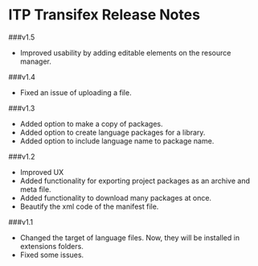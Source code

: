ITP Transifex Release Notes
==========================

###v1.5
* Improved usability by adding editable elements on the resource manager.

###v1.4
* Fixed an issue of uploading a file.

###v1.3
* Added option to make a copy of packages.
* Added option to create language packages for a library.
* Added option to include language name to package name.

###v1.2
* Improved UX
* Added functionality for exporting project packages as an archive and meta file.
* Added functionality to download many packages at once.
* Beautify the xml code of the manifest file.

###v1.1
* Changed the target of language files. Now, they will be installed in extensions folders.
* Fixed some issues.
